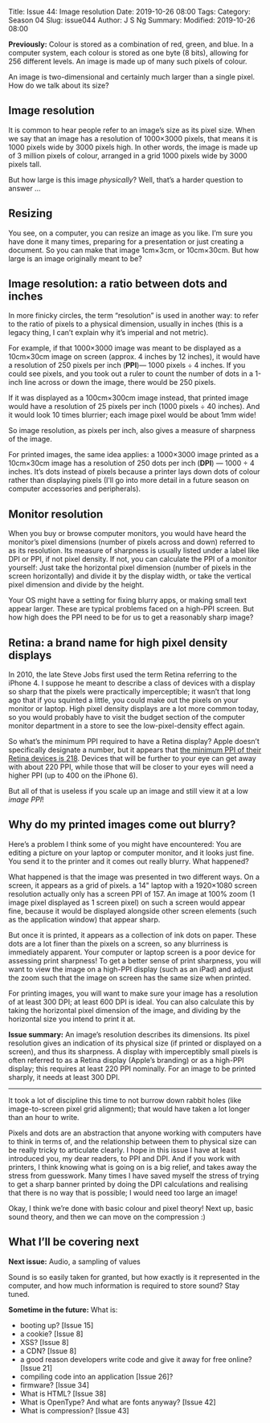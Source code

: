 Title: Issue 44: Image resolution
Date: 2019-10-26 08:00
Tags: 
Category: Season 04
Slug: issue044
Author: J S Ng
Summary: 
Modified: 2019-10-26 08:00

**Previously:** Colour is stored as a combination of red, green, and blue. In a computer system, each
colour is stored as one byte (8 bits), allowing for 256 different levels. An image is made up of many such pixels of colour.

An image is two-dimensional and certainly much larger than a single pixel. How do we talk about its size?

## Image resolution

It is common to hear people refer to an image’s size as its pixel size. When we say that an image has a resolution of 1000×3000 pixels, that means it is 1000 pixels wide by 3000 pixels high. In other words, the image is made up of 3 million pixels of colour, arranged in a grid 1000 pixels wide by 3000 pixels tall.

But how large is this image _physically_? Well, that’s a harder question to answer …

## Resizing

You see, on a computer, you can resize an image as you like. I’m sure you have done it many times, preparing for a presentation or just creating a document. So you can make that image 1cm×3cm, or 10cm×30cm. But how large is an image originally meant to be?

## Image resolution: a ratio between dots and inches

In more finicky circles, the term “resolution” is used in another way: to refer to the ratio of pixels to a physical dimension, usually in inches (this is a legacy thing, I can’t explain why it’s imperial and not metric).

For example, if that 1000×3000 image was meant to be displayed as a 10cm×30cm image on screen (approx. 4 inches by 12 inches), it would have a resolution of 250 pixels per inch (**PPI**)— 1000 pixels ÷ 4 inches. If you could see pixels, and you took out a ruler to count the number of dots in a 1-inch line across or down the image, there would be 250 pixels.

If it was displayed as a 100cm×300cm image instead, that printed image would have a resolution of 25 pixels per inch (1000 pixels ÷ 40 inches). And it would look 10 times blurrier; each image pixel would be about 1mm wide!

So image resolution, as pixels per inch, also gives a measure of sharpness of the image.

For printed images, the same idea applies: a 1000×3000 image printed as a 10cm×30cm image has a resolution of 250 dots per inch (**DPI**) — 1000 ÷ 4 inches. It’s dots instead of pixels because a printer lays down dots of colour rather than displaying pixels (I’ll go into more detail in a future season on computer accessories and peripherals).

## Monitor resolution

When you buy or browse computer monitors, you would have heard the monitor’s pixel dimensions (number of pixels across and down) referred to as its resolution. Its measure of sharpness is usually listed under a label like DPI or PPI, if not pixel density. If not, you can calculate the PPI of a monitor yourself: Just take the horizontal pixel dimension (number of pixels in the screen horizontally) and divide it by the display width, or take the vertical pixel dimension and divide by the height.

Your OS might have a setting for fixing blurry apps, or making small text appear larger. These are typical problems faced on a high-PPI screen. But how high does the PPI need to be for us to get a reasonably sharp image?

## Retina: a brand name for high pixel density displays

In 2010, the late Steve Jobs first used the term Retina referring to the iPhone 4. I suppose he meant to describe a class of devices with a display so sharp that the pixels were practically imperceptible; it wasn’t that long ago that if you squinted a little, you could make out the pixels on your monitor or laptop. High pixel density displays are a lot more common today, so you would probably have to visit the budget section of the computer monitor department in a store to see the low-pixel-density effect again.

So what’s the minimum PPI required to have a Retina display? Apple doesn’t specifically designate a number, but it appears that [the minimum PPI of their Retina devices is 218](https://en.wikipedia.org/wiki/Retina_display). Devices that will be further to your eye can get away with about 220 PPI, while those that will be closer to your eyes will need a higher PPI (up to 400 on the iPhone 6).

But all of that is useless if you scale up an image and still view it at a low _image PPI_!

## Why do my printed images come out blurry?

Here’s a problem I think some of you might have encountered: You are editing a picture on your laptop or computer monitor, and it looks just fine. You send it to the printer and it comes out really blurry. What happened?

What happened is that the image was presented in two different ways. On a screen, it appears as a grid of pixels. a 14" laptop with a 1920×1080 screen resolution actually only has a screen PPI of 157. An image at 100% zoom (1 image pixel displayed as 1 screen pixel) on such a screen would appear fine, because it would be displayed alongside other screen elements (such as the application window) that appear sharp.

But once it is printed, it appears as a collection of ink dots on paper. These dots are a lot finer than the pixels on a screen, so any blurriness is immediately apparent. Your computer or laptop screen is a poor device for assessing print sharpness! To get a better sense of print sharpness, you will want to view the image on a high-PPI display (such as an iPad) and adjust the zoom such that the image on screen has the same size when printed.

For printing images, you will want to make sure your image has a resolution of at least 300 DPI; at least 600 DPI is ideal. You can also calculate this by taking the horizontal pixel dimension of the image, and dividing by the horizontal size you intend to print it at.

**Issue summary:** An image’s resolution describes its dimensions. Its pixel resolution gives an indication of its physical size (if printed or displayed on a screen), and thus its sharpness. A display with imperceptibly small pixels is often referred to as a Retina display (Apple’s branding) or as a high-PPI display; this requires at least 220 PPI nominally. For an image to be printed sharply, it needs at least 300 DPI.

-----

It took a lot of discipline this time to not burrow down rabbit holes (like image-to-screen pixel grid alignment); that would have taken a lot longer than an hour to write.

Pixels and dots are an abstraction that anyone working with computers have to think in terms of, and the relationship between them to physical size can be really tricky to articulate clearly. I hope in this issue I have at least introduced you, my dear readers, to PPI and DPI. And if you work with printers, I think knowing what is going on is a big relief, and takes away the stress from guesswork. Many times I have saved myself the stress of trying to get a sharp banner printed by doing the DPI calculations and realising that there is no way that is possible; I would need too large an image!

Okay, I think we’re done with basic colour and pixel theory! Next up, basic sound theory, and then we can move on the compression :)

## What I’ll be covering next

**Next issue:** Audio, a sampling of values

Sound is so easily taken for granted, but how exactly is it represented in the computer, and how much information is required to store sound? Stay tuned.

**Sometime in the future:** What is:

- booting up? [Issue 15]
- a cookie? [Issue 8]
- XSS? [Issue 8]
- a CDN? [Issue 8]
- a good reason developers write code and give it away for free online? [Issue 21]
- compiling code into an application [Issue 26]?
- firmware? [Issue 34]
- What is HTML? [Issue 38]
- What is OpenType? And what are fonts anyway? [Issue 42]
- What is compression? [Issue 43]
